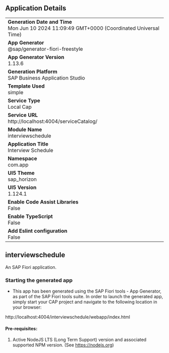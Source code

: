 ## Application Details
|               |
| ------------- |
|**Generation Date and Time**<br>Mon Jun 10 2024 11:09:49 GMT+0000 (Coordinated Universal Time)|
|**App Generator**<br>@sap/generator-fiori-freestyle|
|**App Generator Version**<br>1.13.6|
|**Generation Platform**<br>SAP Business Application Studio|
|**Template Used**<br>simple|
|**Service Type**<br>Local Cap|
|**Service URL**<br>http://localhost:4004/serviceCatalog/
|**Module Name**<br>interviewschedule|
|**Application Title**<br>Interview Schedule|
|**Namespace**<br>com.app|
|**UI5 Theme**<br>sap_horizon|
|**UI5 Version**<br>1.124.1|
|**Enable Code Assist Libraries**<br>False|
|**Enable TypeScript**<br>False|
|**Add Eslint configuration**<br>False|

## interviewschedule

An SAP Fiori application.

### Starting the generated app

-   This app has been generated using the SAP Fiori tools - App Generator, as part of the SAP Fiori tools suite.  In order to launch the generated app, simply start your CAP project and navigate to the following location in your browser:

http://localhost:4004/interviewschedule/webapp/index.html

#### Pre-requisites:

1. Active NodeJS LTS (Long Term Support) version and associated supported NPM version.  (See https://nodejs.org)


